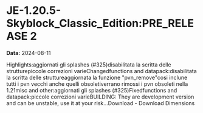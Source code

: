 # JE-1.20.5-Skyblock_Classic_Edition:PRE_RELEASE 2

**Data:** 2024-08-11

Highlights:aggiornati gli splashes (#325)disabilitata la scritta delle strutturepiccole correzioni varieChangedfunctions and datapack:disabilitata la scritta delle struttureaggiornata la funzione "pvn_remove"cosi inclune tutti i pvn vecchi anche quelli obsoletiverrano rimossi i pvn obsoleti nella 1.21misc and other:aggiornati gli splashes (#325)Fixedfunctions and datapack:piccole correzioni varieBUILDING: They are development version and can be unstable, use it at your risk...Download - Download Dimensions
